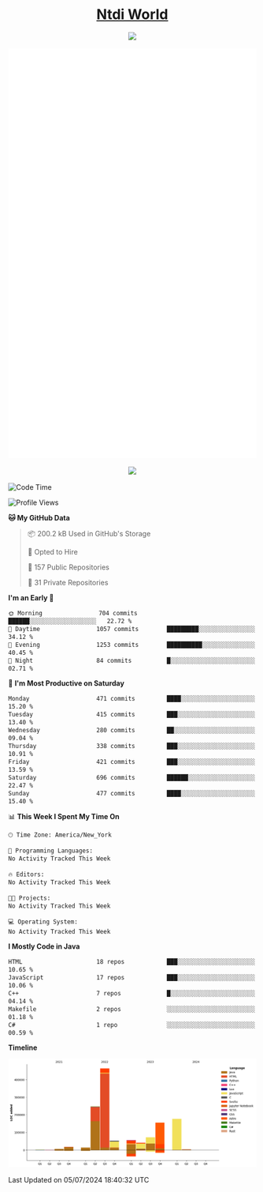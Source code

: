 <h1 align="center"><a href="https://www.ntdi.world">Ntdi World</a></h1>
<p align="center">
  <a href="https://github.com/n-tdi"><img src="https://readme-typing-svg.herokuapp.com?lines=FullStack+Developer;Web+Developer;Open-Source+Enthusiast;Java+Developer;Spigot-API%20Developer;&center=true&width=500&height=50"></a>
</p>

<div align="center">
  <img src="/github-metrics.svg"></img>
  
  <img src="https://komarev.com/ghpvc/?username=n-tdi&color=green"></img>
</div>

<!-- May use later.. idk -->
<!-- <a href="http://www.github.com/n-tdi"><img src="https://github-readme-stats.vercel.app/api?username=n-tdi&show_icons=true&hide=&count_private=true&title_color=0891b2&text_color=ffffff&icon_color=0891b2&bg_color=1c1917&hide_border=true&show_icons=true" alt="n-tdi's GitHub stats" /></a> -->

<!--START_SECTION:waka-->
![Code Time](http://img.shields.io/badge/Code%20Time-324%20hrs%2046%20mins-blue)

![Profile Views](http://img.shields.io/badge/Profile%20Views-4-blue)

**🐱 My GitHub Data** 

> 📦 200.2 kB Used in GitHub's Storage 
 > 
> 💼 Opted to Hire
 > 
> 📜 157 Public Repositories 
 > 
> 🔑 31 Private Repositories 
 > 
**I'm an Early 🐤** 

```text
🌞 Morning                704 commits         ██████░░░░░░░░░░░░░░░░░░░   22.72 % 
🌆 Daytime                1057 commits        █████████░░░░░░░░░░░░░░░░   34.12 % 
🌃 Evening                1253 commits        ██████████░░░░░░░░░░░░░░░   40.45 % 
🌙 Night                  84 commits          █░░░░░░░░░░░░░░░░░░░░░░░░   02.71 % 
```
📅 **I'm Most Productive on Saturday** 

```text
Monday                   471 commits         ████░░░░░░░░░░░░░░░░░░░░░   15.20 % 
Tuesday                  415 commits         ███░░░░░░░░░░░░░░░░░░░░░░   13.40 % 
Wednesday                280 commits         ██░░░░░░░░░░░░░░░░░░░░░░░   09.04 % 
Thursday                 338 commits         ███░░░░░░░░░░░░░░░░░░░░░░   10.91 % 
Friday                   421 commits         ███░░░░░░░░░░░░░░░░░░░░░░   13.59 % 
Saturday                 696 commits         ██████░░░░░░░░░░░░░░░░░░░   22.47 % 
Sunday                   477 commits         ████░░░░░░░░░░░░░░░░░░░░░   15.40 % 
```


📊 **This Week I Spent My Time On** 

```text
🕑︎ Time Zone: America/New_York

💬 Programming Languages: 
No Activity Tracked This Week

🔥 Editors: 
No Activity Tracked This Week

🐱‍💻 Projects: 
No Activity Tracked This Week

💻 Operating System: 
No Activity Tracked This Week
```

**I Mostly Code in Java** 

```text
HTML                     18 repos            ███░░░░░░░░░░░░░░░░░░░░░░   10.65 % 
JavaScript               17 repos            ███░░░░░░░░░░░░░░░░░░░░░░   10.06 % 
C++                      7 repos             █░░░░░░░░░░░░░░░░░░░░░░░░   04.14 % 
Makefile                 2 repos             ░░░░░░░░░░░░░░░░░░░░░░░░░   01.18 % 
C#                       1 repo              ░░░░░░░░░░░░░░░░░░░░░░░░░   00.59 % 
```



**Timeline**

![Lines of Code chart](https://raw.githubusercontent.com/n-tdi/n-tdi/main/assets/bar_graph.png)


 Last Updated on 05/07/2024 18:40:32 UTC
<!--END_SECTION:waka-->

